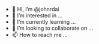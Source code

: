 - 👋 Hi, I’m @johnrdai
- 👀 I’m interested in ...
- 🌱 I’m currently learning ...
- 💞️ I’m looking to collaborate on ...
- 📫 How to reach me ...

<!---
johnrdai/johnrdai is a ✨ special ✨ repository because its `README.md` (this file) appears on your GitHub profile.
You can click the Preview link to take a look at your changes.
--->
